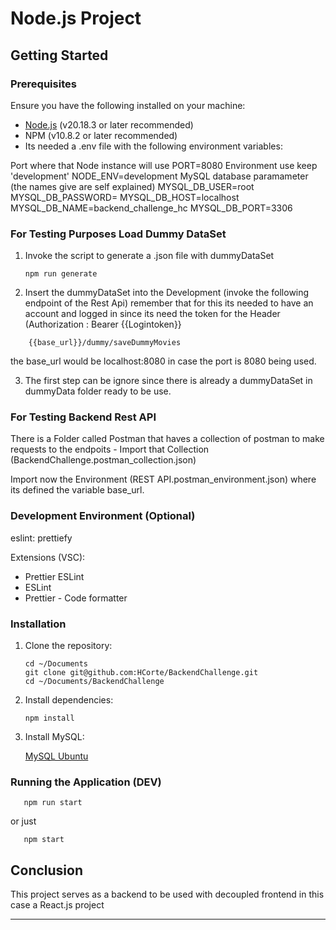 # Node.js Project

## Getting Started

### Prerequisites

Ensure you have the following installed on your machine:

- [Node.js](https://nodejs.org/) (v20.18.3 or later recommended)
- NPM (v10.8.2 or later recommended)
- Its needed a .env file with the following environment variables:

Port where that Node instance will use
PORT=8080
Environment use keep 'development'
NODE_ENV=development
MySQL database paramameter (the names give are self explained)
MYSQL_DB_USER=root
MYSQL_DB_PASSWORD=
MYSQL_DB_HOST=localhost
MYSQL_DB_NAME=backend_challenge_hc
MYSQL_DB_PORT=3306

### For Testing Purposes Load Dummy DataSet

1. Invoke the script to generate a .json file with dummyDataSet

   ```
   npm run generate
   ```
2. Insert the dummyDataSet into the Development (invoke the following endpoint of the Rest Api) remember that for this its needed to have an account and logged in since its need the token for the Header (Authorization : Bearer {{Logintoken}}

```
	{{base_url}}/dummy/saveDummyMovies
```

the base_url would be localhost:8080 in case the port is 8080 being used.

3. The first step can be ignore since there is already a dummyDataSet in dummyData folder ready to be use.

### For Testing Backend Rest API

There is a Folder called Postman that haves a collection of postman to make requests to the endpoits - Import that Collection (BackendChallenge.postman_collection.json)

Import now the Environment (REST API.postman_environment.json) where its defined the variable base_url.

### Development Environment (Optional)

eslint:
prettiefy

Extensions (VSC):

- Prettier ESLint
- ESLint
- Prettier - Code formatter

### Installation

1. Clone the repository:

   ```
   cd ~/Documents
   git clone git@github.com:HCorte/BackendChallenge.git
   cd ~/Documents/BackendChallenge
   ```
2. Install dependencies:

   ```
   npm install
   ```
3. Install MySQL:

   [MySQL Ubuntu](https://www.digitalocean.com/community/tutorials/how-to-install-mysql-on-ubuntu-20-04)

### Running the Application (DEV)

```
   npm run start
```

or just

```
   npm start
```

## Conclusion

This project serves as a backend to be used with decoupled frontend in this case a React.js project

---
